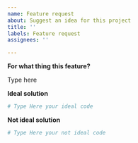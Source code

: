 ```yaml
---
name: Feature request
about: Suggest an idea for this project
title: ''
labels: Feature request
assignees: ''

---
```


**For what thing this feature?**

Type here

**Ideal solution**
```python
# Type Here your ideal code
```
**Not ideal solution**
```python
# Type Here your not ideal code
```
